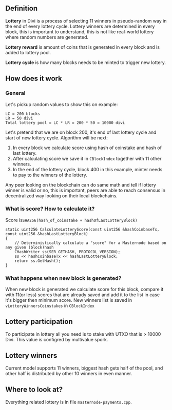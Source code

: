 ## Definition

__Lottery__ in Divi is a process of selecting 11 winners in pseudo-random way in the end of every lottery cycle. Lottery winners are determined in every block, this is important to understand, this is not like real-world lottery where random numbers are generated.

__Lottery reward__ is amount of coins that is generated in every block and is added to lottery pool.

__Lottery cycle__ is how many blocks needs to be minted to trigger new lottery.

## How does it work

### General 

Let's pickup random values to show this on example:

```
LC = 200 blocks
LR = 50 divi
Total lottery pool = LC * LR = 200 * 50 = 10000 divi
```

Let's pretend that we are on block 200, it's end of last lottery cycle and start of new lottery cycle. Algorithm will be next:

1. In every block we calculate score using hash of coinstake and hash of last lottery. 
2. After calculating score we save it in `CBlockIndex` together with 11 other winners. 
3. In the end of the lottery cycle, block 400 in this example, minter needs to pay to the winners of the lottery. 

Any peer looking on the blockchain can do same math and tell if lottery winner is valid or no, this is important, peers are able to reach consensus in decentralized way looking on their local blockchains. 

### What is score? How to calculate it?

Score is`SHA256(hash_of_coinstake + hashOfLastLotteryBlock)`

```
static uint256 CalculateLotteryScore(const uint256 &hashCoinbaseTx, const uint256 &hashLastLotteryBlock)
{
    // Deterministically calculate a "score" for a Masternode based on any given (block)hash
    CHashWriter ss(SER_GETHASH, PROTOCOL_VERSION);
    ss << hashCoinbaseTx << hashLastLotteryBlock;
    return ss.GetHash();
}
```

### What happens when new block is generated?
When new block is generated we calculate score for this block, compare it with 11(or less) scores that are already saved and add it to the list in case it's bigger then minimum score. New winners list is saved in `vLotteryWinnersCoinstakes` in `CBlockIndex`

## Lottery participation 
To participate in lottery all you need is to stake with UTXO that is > 10000 Divi. This value is configred by multivalue spork. 

## Lottery winners
Current model supports 11 winners, biggest hash gets half of the pool, and other half is distributed by other 10 winners in even manner. 

## Where to look at?
Everything related lottery is in file `masternode-payments.cpp`.